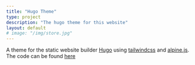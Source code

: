 ```yaml
---
title: "Hugo Theme"
type: project
description: "The hugo theme for this website"
layout: default
# image: "/img/store.jpg"
---
```


A theme for the static website builder [Hugo](https://gohugo.io) using [tailwindcss](https://tailwindcss.com/) and [alpine.js](https://alpinejs.dev/).
The code can be found [here](https://github.com/FlorianRaichle/FlorianRaichle)
